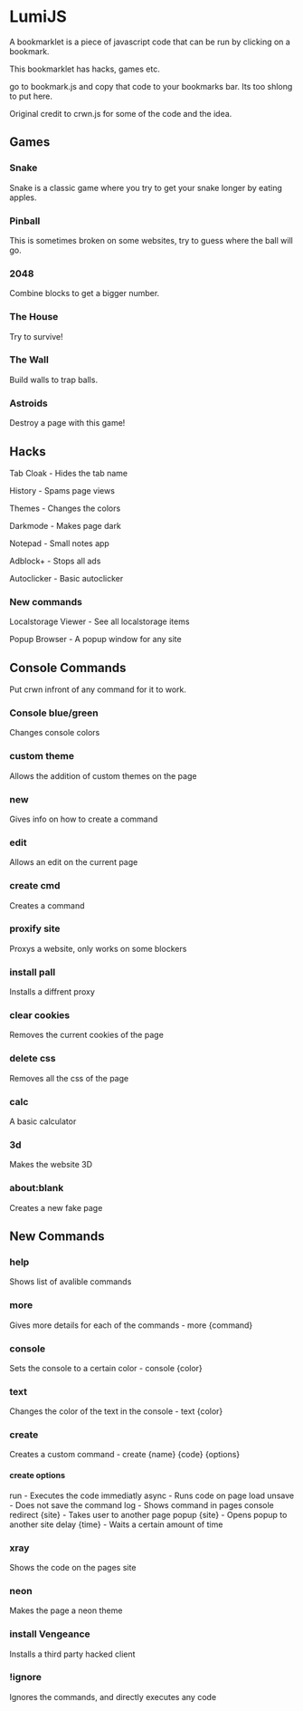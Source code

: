 # LumiJS

A bookmarklet is a piece of javascript code that can be run by clicking on a bookmark.

This bookmarklet has hacks, games etc.

go to bookmark.js and copy that code to your bookmarks bar. Its too shlong to put here.

Original credit to crwn.js for some of the code and the idea.



## Games

### Snake

Snake is a classic game where you try to get your snake longer by eating apples.

### Pinball

This is sometimes broken on some websites, try to guess where the ball will go.

### 2048

Combine blocks to get a bigger number.

### The House

Try to survive!

### The Wall

Build walls to trap balls.

### Astroids

Destroy a page with this game!

## Hacks

Tab Cloak - Hides the tab name

History - Spams page views

Themes - Changes the colors

Darkmode - Makes page dark

Notepad - Small notes app

Adblock+ - Stops all ads

Autoclicker - Basic autoclicker

### New commands

Localstorage Viewer - See all localstorage items

Popup Browser - A popup window for any site

## Console Commands

Put crwn infront of any command for it to work.

### Console blue/green

Changes console colors

### custom theme

Allows the addition of custom themes on the page

### new

Gives info on how to create a command

### edit

Allows an edit on the current page

### create cmd

Creates a command

### proxify site

Proxys a website, only works on some blockers

### install pall

Installs a diffrent proxy

### clear cookies

Removes the current cookies of the page

### delete css

Removes all the css of the page

### calc

A basic calculator

### 3d

Makes the website 3D

### about:blank

Creates a new fake page

## New Commands

### help

Shows list of avalible commands

### more

Gives more details for each of the commands - more {command}

### console

Sets the console to a certain color - console {color}

### text

Changes the color of the text in the console - text {color}

### create

Creates a custom command - create {name} {code} {options}

#### create options
run - Executes the code immediatly
async - Runs code on page load
unsave - Does not save the command
log - Shows command in pages console
redirect {site} - Takes user to another page 
popup {site} - Opens popup to another site
delay {time} - Waits a certain amount of time

### xray

Shows the code on the pages site

### neon

Makes the page a neon theme

### install Vengeance

Installs a third party hacked client

### !ignore

Ignores the commands, and directly executes any code

